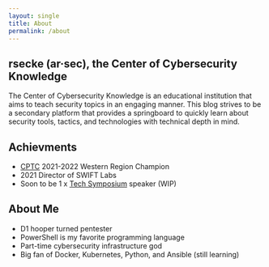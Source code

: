 ```yaml
---
layout: single
title: About
permalink: /about
---
```


## rsecke (ar·sec), the Center of Cybersecurity Knowledge

The Center of Cybersecurity Knowledge is an educational institution that aims to teach security topics in an engaging manner. This blog strives to be a secondary platform that provides a springboard to quickly learn about security tools, tactics, and technologies with technical depth in mind.

## Achievments
- [CPTC](https://cp.tc/) 2021-2022 Western Region Champion
- 2021 Director of SWIFT Labs
- Soon to be 1 x [Tech Symposium](https://techsymposium.calpolyswift.org/) speaker (WIP)

## About Me
- D1 hooper turned pentester
- PowerShell is my favorite programming language
- Part-time cybersecurity infrastructure god
- Big fan of Docker, Kubernetes, Python, and Ansible (still learning)
